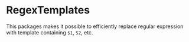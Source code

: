 # RegexTemplates
 This packages makes it possible to efficiently replace regular expression with template containing `$1`, `S2`, etc.
